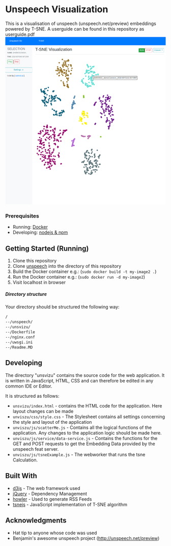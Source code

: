 # Unspeech Visualization

This is a visualisation of unspeech (unspeech.net/preview) embeddings powered by T-SNE. A userguide can be found in this repository as userguide.pdf 
![](preview.png)
### Prerequisites
* Running:  [Docker](http://docker.io)
* Developing: [nodejs & npm](https://nodejs.org/en/)

## Getting Started (Running)

1. Clone this repository
2. Clone [unspeech](https://gitlab.com/milde/unspeech) into the directory of this repository
3. Build the Docker container e.g.: (```sudo docker build -t my-image2 .```)
4. Run the Docker container e.g.: (```sudo docker run -d my-image2```)
5. Visit localhost in browser

##### Directory structure
Your directory should be structured the following way:
```
/
--/unspeech/
--/unsvizu/
--/Dockerfile
--/nginx.conf
--/uwsgi.ini
--/Readme.MD
```
## Developing
The directory "unsvizu" contains the source code for the web application. It is written in JavaScript, HTML, CSS and can therefore be edited in any common IDE or Editor.

It is structured as follows:

* ```unsvizu/index.html``` - contains the HTML code for the application. Here layout changes can be made
* ```unviszu/css/style.css``` - The Stylesheet contains all settings concerning the style and layout of the application
* ```unviszu/js/scatterMe.js``` - Contains all the logical functions of the application. Any changes to the application logic should be made here.
* ```unviszu/js/service/data-service.js``` - Contains the functions for the GET and POST requests to get the Embedding Data provided by the unspeech feat server. 
* ```unviszu/js/tsneExample.js``` - The webworker that runs the tsne Calculation.

## Built With

* [d3js](http://www.dropwizard.io/1.0.2/docs/) - The web framework used
* [jQuery](https://maven.apache.org/) - Dependency Management
* [howler](https://rometools.github.io/rome/) - Used to generate RSS Feeds
* [tsnejs](https://github.com/scienceai/tsne-js) - JavaScript implementation of T-SNE algorithm

## Acknowledgments

* Hat tip to anyone whose code was used
* Benjamin's awesome unspeech project (http://unspeech.net/preview)
